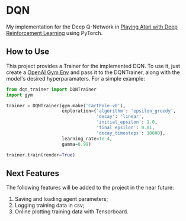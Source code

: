 # DQN
My implementation for the Deep Q-Network in [Playing Atari with Deep Reinforcement Learning](https://www.cs.toronto.edu/~vmnih/docs/dqn.pdf) using PyTorch.

## How to Use
This project provides a Trainer for the implemented DQN. To use it, just create a [OpenAI Gym Env](https://gym.openai.com/envs/#classic_control) and pass it to the DQNTrainer, along with the model's desired hyperparamaters. For a simple example:

```python
from dqn_trainer import DQNTrainer
import gym

trainer = DQNTrainer(gym.make('CartPole-v0'),
                     exploration={'algorithm': 'epsilon_greedy',
                                  'decay': 'linear',
                                  'initial_epsilon': 1.0,
                                  'final_epsilon': 0.01,
                                  'decay_timesteps': 10000},
                     learning_rate=1e-4,
                     gamma=0.99)

trainer.train(render=True)
 ```

## Next Features
The following features will be added to the project in the near future:
1. Saving and loading agent parameters;
2. Logging training data in csv;
3. Online plotting training data with Tensorboard.
